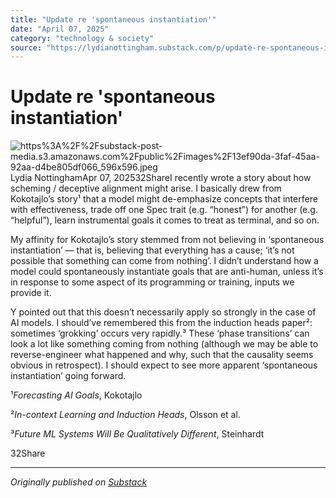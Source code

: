 ```yaml
---
title: "Update re 'spontaneous instantiation'"
date: "April 07, 2025"
category: "technology & society"
source: "https://lydianottingham.substack.com/p/update-re-spontaneous-instantiation"
---
```


# Update re 'spontaneous instantiation'
![https%3A%2F%2Fsubstack-post-media.s3.amazonaws.com%2Fpublic%2Fimages%2F13ef90da-3faf-45aa-92aa-d4be805df066_596x596.jpeg](images/https%3A%2F%2Fsubstack-post-media.s3.amazonaws.com%2Fpublic%2Fimages%2F13ef90da-3faf-45aa-92aa-d4be805df066_596x596.jpeg)Lydia NottinghamApr 07, 202532ShareI recently wrote a story about how scheming / deceptive alignment might arise. I basically drew from Kokotajlo’s story¹ that a model might de-emphasize concepts that interfere with effectiveness, trade off one Spec trait (e.g. “honest”) for another (e.g. “helpful”), learn instrumental goals it comes to treat as terminal, and so on.

My affinity for Kokotajlo’s story stemmed from not believing in ‘spontaneous instantiation’ — that is, believing that everything has a cause; ‘it’s not possible that something can come from nothing’. I didn’t understand how a model could spontaneously instantiate goals that are anti-human, unless it’s in response to some aspect of its programming or training, inputs we provide it.

Y pointed out that this doesn’t necessarily apply so strongly in the case of AI models. I should’ve remembered this from the induction heads paper²: sometimes ‘grokking’ occurs very rapidly.³ These ‘phase transitions’ can look a lot like something coming from nothing (although we may be able to reverse-engineer what happened and why, such that the causality seems obvious in retrospect). I should expect to see more apparent ‘spontaneous instantiation’ going forward.

¹*Forecasting AI Goals*, Kokotajlo

²*In-context Learning and Induction Heads*, Olsson et al.

³*Future ML Systems Will Be Qualitatively Different*, Steinhardt



32Share

---

*Originally published on [Substack](https://lydianottingham.substack.com/p/update-re-spontaneous-instantiation)*